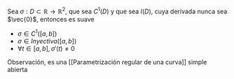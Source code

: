 Sea $\sigma:D\subset \mathbb{R}\to \mathbb{R}^{2}$, que sea $C^1(D)$ y que sea $I(D)$, cuya derivada nunca sea $\vec{0}$, entonces es suave
- $\sigma \in C^{1}([a,b])$
- $\sigma \in Inyectiva([a,b])$
- $\forall t \in [a,b], \sigma'(t)\neq 0$

Observación, es una [[Parametrización regular de una curva]] simple abierta